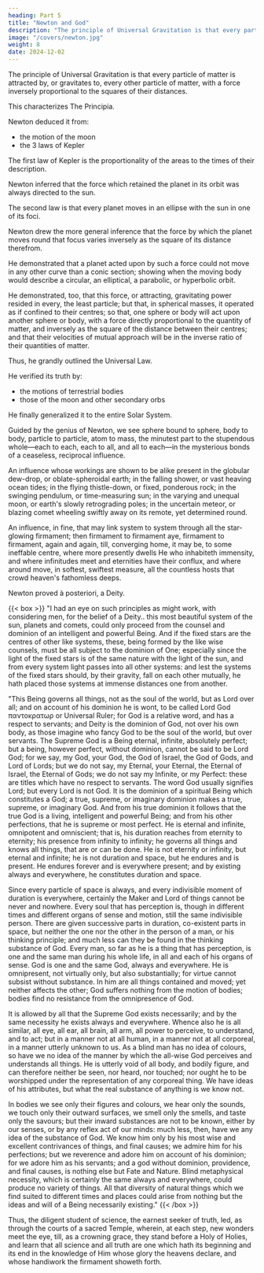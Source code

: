 ```yaml
---
heading: Part 5
title: "Newton and God"
description: "The principle of Universal Gravitation is that every particle of matter is attracted by, or gravitates to, every other particle of matter"
image: "/covers/newton.jpg"
weight: 8
date: 2024-12-02
---
```



The principle of Universal Gravitation is that every particle of matter is attracted by, or gravitates to, every other particle of matter, with a force inversely proportional to the squares of their distances.

This characterizes The Principia.

Newton deduced it from:
- the motion of the moon
- the 3 laws of Kepler

<!-- —laws, which Newton, in turn, by his greater law, demonstrated to be true. -->

The first law of Kepler is the proportionality of the areas to the times of their description.

Newton inferred that the force which retained the planet in its orbit was always directed to the sun.

The second law is that every planet moves in an ellipse with the sun in one of its foci.

Newton drew the more general inference that the force by which the planet moves round that focus varies inversely as the square of its distance therefrom.

He demonstrated that a planet acted upon by such a force could not move in any other curve than a conic section; showing when the moving body would describe a circular, an elliptical, a parabolic, or hyperbolic orbit.

He demonstrated, too, that this force, or attracting, gravitating power resided in every, the least particle; but that, in spherical masses, it operated as if confined to their centres; so that, one sphere or body will act upon another sphere or body, with a force directly proportional to the quantity of matter, and inversely as the square of the distance between their centres; and that their velocities of mutual approach will be in the inverse ratio of their quantities of matter. 

Thus, he grandly outlined the Universal Law. 

He verified its truth by:
- the motions of terrestrial bodies
- those of the moon and other secondary orbs

He finally generalized it to the entire Solar System.

<!-- —all the movements of all its bodies—planets, satellites and comets—explaining and harmonizing the many diverse and theretofore inexplicable phenomena. -->

Guided by the genius of Newton, we see sphere bound to sphere, body to body, particle to particle, atom to mass, the minutest part to the stupendous whole—each to each, each to all, and all to each—in the mysterious bonds of a ceaseless, reciprocal influence. 

An influence whose workings are shown to be alike present in the globular dew-drop, or oblate-spheroidal earth; in the falling shower, or vast heaving ocean tides; in the flying thistle-down, or fixed, ponderous rock; in the swinging pendulum, or time-measuring sun; in the varying and unequal moon, or earth's slowly retrograding poles; in the uncertain meteor, or blazing comet wheeling swiftly away on its remote, yet determined round. 

An influence, in fine, that may link system to system through all the star-glowing firmament; then firmament to firmament aye, firmament to firmament, again and again, till, converging home, it may be, to some ineffable centre, where more presently dwells He who inhabiteth immensity, and where infinitudes meet and eternities have their conflux, and where around move, in softest, swiftest measure, all the countless hosts that crowd heaven's fathomless deeps.

<!-- And yet Newton, amid the loveliness and magnitude of Omnipotence, lost not sight of the Almighty One. A secondary, however universal, was not taken for the First Cause. An impressed force, however diffused and powerful, assumed not the functions of the creating, giving Energy. Material beauties, splendours, and sublimities, however rich in glory, and endless in extent, concealed not the attributes of an intelligent Supreme. 

From the depths of his own soul, through reason and the Word, he had risen, à priori, to God: from the heights of Omnipotence, through the design and law of the builded universe,  -->

Newton proved à posteriori, a Deity. 


{{< box >}}
"I had an eye on such principles as might work, with considering men, for the belief of a Deity.. this most beautiful system of the sun, planets and comets, could only proceed from the counsel and dominion of an intelligent and powerful Being. And if the fixed stars are the centres of other like systems, these, being formed by the like wise counsels, must be all subject to the dominion of One; especially since the light of the fixed stars is of the same nature with the light of the sun, and from every system light passes into all other systems: and lest the systems of the fixed stars should, by their gravity, fall on each other mutually, he hath placed those systems at immense distances one from another.

"This Being governs all things, not as the soul of the world, but as Lord over all; and on account of his dominion he is wont, to be called Lord God παντοκρατωρ or Universal Ruler; for God is a relative word, and has a respect to servants; and Deity is the dominion of God, not over his own body, as those imagine who fancy God to be the soul of the world, but over servants. The Supreme God is a Being eternal, infinite, absolutely perfect; but a being, however perfect, without dominion, cannot be said to be Lord God; for we say, my God, your God, the God of Israel, the God of Gods, and Lord of Lords; but we do not say, my Eternal, your Eternal, the Eternal of Israel, the Eternal of Gods; we do not say my Infinite, or my Perfect: these are titles which have no respect to servants. The word God usually signifies Lord; but every Lord is not God. It is the dominion of a spiritual Being which constitutes a God; a true, supreme, or imaginary dominion makes a true, supreme, or imaginary God. And from his true dominion it follows that the true God is a living, intelligent and powerful Being; and from his other perfections, that he is supreme or most perfect. He is eternal and infinite, omnipotent and omniscient; that is, his duration reaches from eternity to eternity; his presence from infinity to infinity; he governs all things and knows all things, that are or can be done. He is not eternity or infinity, but eternal and infinite; he is not duration and space, but he endures and is present. He endures forever and is everywhere present; and by existing always and everywhere, he constitutes duration and space. 

Since every particle of space is always, and every indivisible moment of duration is everywhere, certainly the Maker and Lord of things cannot be never and nowhere. Every soul that has perception is, though in different times and different organs of sense and motion, still the same indivisible person. There are given successive parts in duration, co-existent parts in space, but neither the one nor the other in the person of a man, or his thinking principle; and much less can they be found in the thinking substance of God. Every man, so far as he is a thing that has perception, is one and the same man during his whole life, in all and each of his organs of sense. God is one and the same God, always and everywhere. He is omnipresent, not virtually only, but also substantially; for virtue cannot subsist without substance. In him are all things contained and moved; yet neither affects the other; God suffers nothing from the motion of bodies; bodies find no resistance from the omnipresence of God. 

It is allowed by all that the Supreme God exists necessarily; and by the same necessity he exists always and everywhere. Whence also he is all similar, all eye, all ear, all brain, all arm, all power to perceive, to understand, and to act; but in a manner not at all human, in a manner not at all corporeal, in a manner utterly unknown to us. As a blind man has no idea of colours, so have we no idea of the manner by which the all-wise God perceives and understands all things. He is utterly void of all body, and bodily figure, and can therefore neither be seen, nor heard, nor touched; nor ought he to be worshipped under the representation of any corporeal thing. We have ideas of his attributes, but what the real substance of anything is we know not.

In bodies we see only their figures and colours, we hear only the sounds, we touch only their outward surfaces, we smell only the smells, and taste only the savours; but their inward substances are not to be known, either by our senses, or by any reflex act of our minds: much less, then, have we any idea of the substance of God. We know him only by his most wise and excellent contrivances of things, and final causes; we admire him for his perfections; but we reverence and adore him on account of his dominion; for we adore him as his servants; and a god without dominion, providence, and final causes, is nothing else but Fate and Nature. Blind metaphysical necessity, which is certainly the same always and everywhere, could produce no variety of things. All that diversity of natural things which we find suited to different times and places could arise from nothing but the ideas and will of a Being necessarily existing."
{{< /box >}}


Thus, the diligent student of science, the earnest seeker of truth, led, as through the courts of a sacred Temple, wherein, at each step, new wonders meet the eye, till, as a crowning grace, they stand before a Holy of Holies, and learn that all science and all truth are one which hath its beginning and its end in the knowledge of Him whose glory the heavens declare, and whose handiwork the firmament showeth forth.
